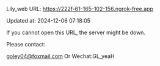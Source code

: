 Lily_web URL: https://222f-61-165-102-156.ngrok-free.app

Updated at: 2024-12-06 07:18:05

If you cannot open this URL, the server might be down.

Please contact: 

goley04@foxmail.com Or Wechat:GL_yeaH